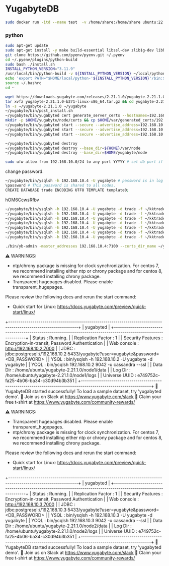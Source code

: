# YugabyteDB

```bash
sudo docker run -itd --name test  -v /home/share:/home/share ubuntu:22.04 /bin/bash --login
```

### python

```bash
sudo apt-get update
sudo apt-get install -y make build-essential libssl-dev zlib1g-dev libbz2-dev libreadline-dev libsqlite3-dev wget curl llvm libncurses5-dev libncursesw5-dev xz-utils tk-dev libffi-dev liblzma-dev git iputils-ping net-tools vim less
git clone https://github.com/pyenv/pyenv.git ~/.pyenv
cd ~/.pyenv/plugins/python-build
sudo bash ./install.sh
INSTALL_PYTHON_VERSION="3.11.9"
/usr/local/bin/python-build -v ${INSTALL_PYTHON_VERSION} ~/local/python-${INSTALL_PYTHON_VERSION}
echo 'export PATH="$HOME/local/python-'${INSTALL_PYTHON_VERSION}'/bin:$PATH"' >> ~/.bashrc
source ~/.bashrc
cd ~
```

```bash
wget https://downloads.yugabyte.com/releases/2.21.1.0/yugabyte-2.21.1.0-b271-linux-x86_64.tar.gz
tar xvfz yugabyte-2.21.1.0-b271-linux-x86_64.tar.gz && cd yugabyte-2.21.1.0/
ln -s ~/yugabyte-2.21.1.0 ~/yugabyte
~/yugabyte/bin/post_install.sh
~/yugabyte/bin/yugabyted cert generate_server_certs --hostnames=192.168.10.2,192.168.10.3,192.168.10.4
mkdir -p $HOME/yugabyte/node/certs && cp $HOME/var/generated_certs/192.168.10.4/* $HOME/yugabyte/node/certs
~/yugabyte/bin/yugabyted start --secure --advertise_address=192.168.10.4                     --base_dir=$HOME/yugabyte/node --fault_tolerance none
~/yugabyte/bin/yugabyted start --secure --advertise_address=192.168.10.2 --join=192.168.10.4 --base_dir=$HOME/yugabyte/node --fault_tolerance none
~/yugabyte/bin/yugabyted start --secure --advertise_address=192.168.10.3 --join=192.168.10.4 --base_dir=$HOME/yugabyte/node --fault_tolerance none
```

```bash
~/yugabyte/bin/yugabyted destroy
~/yugabyte/bin/yugabyted destroy --base_dir=${HOME}/var/node
~/yugabyte/bin/yugabyted destroy --base_dir=$HOME/yugabyte/node
```

```bash
sudo ufw allow from 192.168.10.0/24 to any port YYYYY # set db port if you need
```

change password.

```bash
~/yugabyte/bin/ysqlsh -h 192.168.10.4 -U yugabyte # password is in log as installation.
\password # This password is shared to all nodes.
CREATE DATABASE trade ENCODING UTF8 TEMPLATE template0;
```
hOM6CcwsRfbv


```bash
~/yugabyte/bin/ysqlsh -h 192.168.10.4 -U yugabyte -d trade -f ~/kktrade/main/database/schema_main.sql
~/yugabyte/bin/ysqlsh -h 192.168.10.4 -U yugabyte -d trade -f ~/kktrade/main/database/master_symbol.sql
~/yugabyte/bin/ysqlsh -h 192.168.10.4 -U yugabyte -d trade -f ~/kktrade/main/database/binance/schema.sql
~/yugabyte/bin/ysqlsh -h 192.168.10.4 -U yugabyte -d trade -f ~/kktrade/main/database/bitflyer/schema.sql
~/yugabyte/bin/ysqlsh -h 192.168.10.4 -U yugabyte -d trade -f ~/kktrade/main/database/bybit/schema.sql
~/yugabyte/bin/ysqlsh -h 192.168.10.4 -U yugabyte -d trade -f ~/kktrade/main/database/dukascopy/schema.sql
~/yugabyte/bin/ysqlsh -h 192.168.10.4 -U yugabyte -d trade -f ~/kktrade/main/database/economic_calendar/schema.sql
```

```bash
./bin/yb-admin -master_addresses 192.168.10.4:7100 --certs_dir_name ~/yugabyte/node/certs modify_placement_info cloud1.datacenter1.rack1 1
```


⚠ WARNINGS:
- ntp/chrony package is missing for clock synchronization. For centos 7, we recommend installing either ntp or chrony package and for centos 8, we recommend installing chrony package.
- Transparent hugepages disabled. Please enable transparent_hugepages.

Please review the following docs and rerun the start command:
- Quick start for Linux: https://docs.yugabyte.com/preview/quick-start/linux/

+----------------------------------------------------------------------------------------------------------------+
|                                                   yugabyted                                                    |
+----------------------------------------------------------------------------------------------------------------+
| Status              : Running.                                                                                 |
| Replication Factor  : 1                                                                                        |
| Security Features   : Encryption-in-transit, Password Authentication                                           |
| Web console         : http://192.168.10.2:7000                                                                 |
| JDBC                : jdbc:postgresql://192.168.10.2:5433/yugabyte?user=yugabyte&password=<DB_PASSWORD>        |
| YSQL                : bin/ysqlsh -h 192.168.10.2  -U yugabyte -d yugabyte                                      |
| YCQL                : bin/ycqlsh 192.168.10.2 9042 -u cassandra --ssl                                          |
| Data Dir            : /home/ubuntu/yugabyte-2.21.1.0/node1/data                                                |
| Log Dir             : /home/ubuntu/yugabyte-2.21.1.0/node1/logs                                                |
| Universe UUID       : e749752c-fa25-4b06-ba34-c30d94b3b351                                                     |
+----------------------------------------------------------------------------------------------------------------+
🚀 YugabyteDB started successfully! To load a sample dataset, try 'yugabyted demo'.
🎉 Join us on Slack at https://www.yugabyte.com/slack
👕 Claim your free t-shirt at https://www.yugabyte.com/community-rewards/




⚠ WARNINGS:
- Transparent hugepages disabled. Please enable transparent_hugepages.
- ntp/chrony package is missing for clock synchronization. For centos 7, we recommend installing either ntp or chrony package and for centos 8, we recommend installing chrony package.

Please review the following docs and rerun the start command:
- Quick start for Linux: https://docs.yugabyte.com/preview/quick-start/linux/

+----------------------------------------------------------------------------------------------------------------+
|                                                   yugabyted                                                    |
+----------------------------------------------------------------------------------------------------------------+
| Status              : Running.                                                                                 |
| Replication Factor  : 1                                                                                        |
| Security Features   : Encryption-in-transit, Password Authentication                                           |
| Web console         : http://192.168.10.3:7000                                                                 |
| JDBC                : jdbc:postgresql://192.168.10.3:5433/yugabyte?user=yugabyte&password=<DB_PASSWORD>        |
| YSQL                : bin/ysqlsh -h 192.168.10.3  -U yugabyte -d yugabyte                                      |
| YCQL                : bin/ycqlsh 192.168.10.3 9042 -u cassandra --ssl                                          |
| Data Dir            : /home/ubuntu/yugabyte-2.21.1.0/node2/data                                                |
| Log Dir             : /home/ubuntu/yugabyte-2.21.1.0/node2/logs                                                |
| Universe UUID       : e749752c-fa25-4b06-ba34-c30d94b3b351                                                     |
+----------------------------------------------------------------------------------------------------------------+
🚀 YugabyteDB started successfully! To load a sample dataset, try 'yugabyted demo'.
🎉 Join us on Slack at https://www.yugabyte.com/slack
👕 Claim your free t-shirt at https://www.yugabyte.com/community-rewards/
